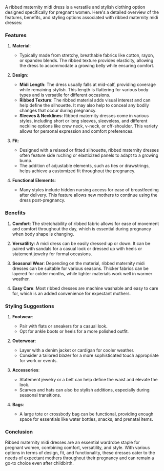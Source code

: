 A ribbed maternity midi dress is a versatile and stylish clothing option designed specifically for pregnant women. Here's a detailed overview of the features, benefits, and styling options associated with ribbed maternity midi dresses:

### Features

1. **Material**: 
   - Typically made from stretchy, breathable fabrics like cotton, rayon, or spandex blends. The ribbed texture provides elasticity, allowing the dress to accommodate a growing belly while ensuring comfort.

2. **Design**:
   - **Midi Length**: The dress usually falls at mid-calf, providing coverage while remaining stylish. This length is flattering for various body types and is versatile for different occasions.
   - **Ribbed Texture**: The ribbed material adds visual interest and can help define the silhouette. It may also help to conceal any bodily changes that occur during pregnancy.
   - **Sleeves & Necklines**: Ribbed maternity dresses come in various styles, including short or long sleeves, sleeveless, and different neckline options like crew neck, v-neck, or off-shoulder. This variety allows for personal expression and comfort preferences.

3. **Fit**:
   - Designed with a relaxed or fitted silhouette, ribbed maternity dresses often feature side ruching or elasticized panels to adapt to a growing bump.
   - The addition of adjustable elements, such as ties or drawstrings, helps achieve a customized fit throughout the pregnancy.

4. **Functional Elements**: 
   - Many styles include hidden nursing access for ease of breastfeeding after delivery. This feature allows new mothers to continue using the dress post-pregnancy.

### Benefits

1. **Comfort**: The stretchability of ribbed fabric allows for ease of movement and comfort throughout the day, which is essential during pregnancy when body shape is changing.

2. **Versatility**: A midi dress can be easily dressed up or down. It can be paired with sandals for a casual look or dressed up with heels or statement jewelry for formal occasions.

3. **Seasonal Wear**: Depending on the material, ribbed maternity midi dresses can be suitable for various seasons. Thicker fabrics can be layered for colder months, while lighter materials work well in warmer weather.

4. **Easy Care**: Most ribbed dresses are machine washable and easy to care for, which is an added convenience for expectant mothers.

### Styling Suggestions

1. **Footwear**:
   - Pair with flats or sneakers for a casual look.
   - Opt for ankle boots or heels for a more polished outfit.

2. **Outerwear**:
   - Layer with a denim jacket or cardigan for cooler weather.
   - Consider a tailored blazer for a more sophisticated touch appropriate for work or events.

3. **Accessories**:
   - Statement jewelry or a belt can help define the waist and elevate the look.
   - Scarves and hats can also be stylish additions, especially during seasonal transitions.

4. **Bags**:
   - A large tote or crossbody bag can be functional, providing enough space for essentials like water bottles, snacks, and prenatal items.

### Conclusion

Ribbed maternity midi dresses are an essential wardrobe staple for pregnant women, combining comfort, versatility, and style. With various options in terms of design, fit, and functionality, these dresses cater to the needs of expectant mothers throughout their pregnancy and can remain a go-to choice even after childbirth.